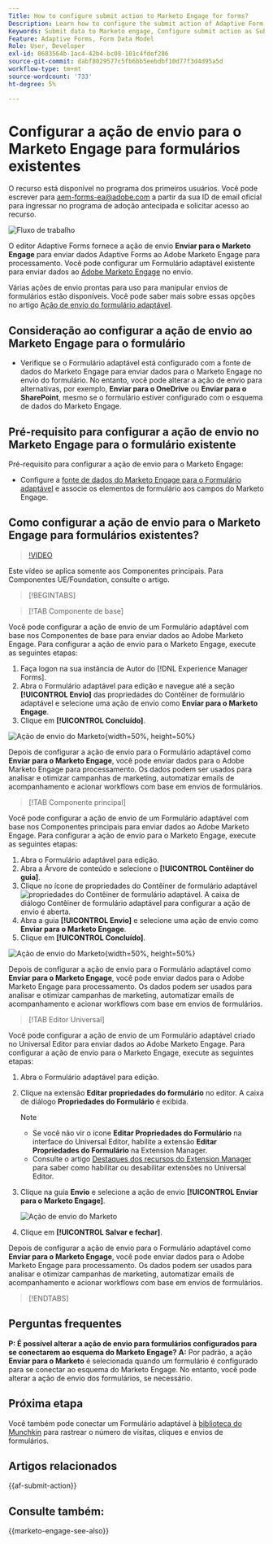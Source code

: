 ```yaml
---
Title: How to configure submit action to Marketo Engage for forms?
Description: Learn how to configure the submit action of Adaptive Form to send data to Marketo Engage.
Keywords: Submit data to Marketo engage, Configure submit action as Submit to Marketo Engage
Feature: Adaptive Forms, Form Data Model
Role: User, Developer
exl-id: 0683564b-1ac4-42b4-bc08-101c4fdef286
source-git-commit: dabf8029577c5fb6bb5eebdbf10d77f3d4d95a5d
workflow-type: tm+mt
source-wordcount: '733'
ht-degree: 5%

---
```


# Configurar a ação de envio para o Marketo Engage para formulários existentes

<span class="preview"> O recurso está disponível no programa dos primeiros usuários. Você pode escrever para aem-forms-ea@adobe.com a partir da sua ID de email oficial para ingressar no programa de adoção antecipada e solicitar acesso ao recurso. </span>

![Fluxo de trabalho](/help/forms/assets/workflow-marketo-3.png)

O editor Adaptive Forms fornece a ação de envio **Enviar para o Marketo Engage** para enviar dados Adaptive Forms ao Adobe Marketo Engage para processamento. Você pode configurar um Formulário adaptável existente para enviar dados ao [Adobe Marketo Engage](https://experienceleague.adobe.com/pt-br/docs/marketo/using/home) no envio.

Várias ações de envio prontas para uso para manipular envios de formulários estão disponíveis. Você pode saber mais sobre essas opções no artigo [Ação de envio do formulário adaptável](/help/forms/configure-submit-actions-core-components.md).

## Consideração ao configurar a ação de envio ao Marketo Engage para o formulário

* Verifique se o Formulário adaptável está configurado com a fonte de dados do Marketo Engage para enviar dados para o Marketo Engage no envio do formulário. No entanto, você pode alterar a ação de envio para alternativas, por exemplo, **Enviar para o OneDrive** ou **Enviar para o SharePoint**, mesmo se o formulário estiver configurado com o esquema de dados do Marketo Engage.

## Pré-requisito para configurar a ação de envio no Marketo Engage para o formulário existente

Pré-requisito para configurar a ação de envio para o Marketo Engage:

* Configure a [fonte de dados do Marketo Engage para o Formulário adaptável](/help/forms/use-marketo-engage-data-source-in-form.md) e associe os elementos de formulário aos campos do Marketo Engage.

## Como configurar a ação de envio para o Marketo Engage para formulários existentes?

>[!VIDEO](https://video.tv.adobe.com/v/3442866/submit-action-marketo-engage-marketo-aem-aem-forms-engage)

<span> Este vídeo se aplica somente aos Componentes principais. Para Componentes UE/Foundation, consulte o artigo.</span>


>[!BEGINTABS]

>[!TAB Componente de base]

Você pode configurar a ação de envio de um Formulário adaptável com base nos Componentes de base para enviar dados ao Adobe Marketo Engage. Para configurar a ação de envio para o Marketo Engage, execute as seguintes etapas:

1. Faça logon na sua instância de Autor do [!DNL Experience Manager Forms].
1. Abra o Formulário adaptável para edição e navegue até a seção **[!UICONTROL Envio]** das propriedades do Contêiner de formulário adaptável e selecione uma ação de envio como **Enviar para o Marketo Engage**.
1. Clique em **[!UICONTROL Concluído]**.

![Ação de envio do Marketo](/help/forms/assets/marketo-engage-submit-action-af.png){width=50%, height=50%}

Depois de configurar a ação de envio para o Formulário adaptável como **Enviar para o Marketo Engage**, você pode enviar dados para o Adobe Marketo Engage para processamento. Os dados podem ser usados para analisar e otimizar campanhas de marketing, automatizar emails de acompanhamento e acionar workflows com base em envios de formulários.

>[!TAB Componente principal]

Você pode configurar a ação de envio de um Formulário adaptável com base nos Componentes principais para enviar dados ao Adobe Marketo Engage. Para configurar a ação de envio para o Marketo Engage, execute as seguintes etapas:

1. Abra o Formulário adaptável para edição.
1. Abra a Árvore de conteúdo e selecione o **[!UICONTROL Contêiner do guia]**.
1. Clique no ícone de propriedades do Contêiner de formulário adaptável ![propriedades do Contêiner de formulário adaptável](/help/forms/assets/configure-icon.svg). A caixa de diálogo Contêiner de formulário adaptável para configurar a ação de envio é aberta.
1. Abra a guia **[!UICONTROL Envio]** e selecione uma ação de envio como **Enviar para o Marketo Engage**.
1. Clique em **[!UICONTROL Concluído]**.

![Ação de envio do Marketo](/help/forms/assets/marketo-engage-submit-action.png){width=50%, height=50%}

Depois de configurar a ação de envio para o Formulário adaptável como **Enviar para o Marketo Engage**, você pode enviar dados para o Adobe Marketo Engage para processamento. Os dados podem ser usados para analisar e otimizar campanhas de marketing, automatizar emails de acompanhamento e acionar workflows com base em envios de formulários.

>[!TAB Editor Universal]

Você pode configurar a ação de envio de um Formulário adaptável criado no Universal Editor para enviar dados ao Adobe Marketo Engage. Para configurar a ação de envio para o Marketo Engage, execute as seguintes etapas:

1. Abra o Formulário adaptável para edição.
1. Clique na extensão **Editar propriedades do formulário** no editor.
A caixa de diálogo **Propriedades do Formulário** é exibida.

   >[!NOTE]
   >
   > * Se você não vir o ícone **Editar Propriedades do Formulário** na interface do Universal Editor, habilite a extensão **Editar Propriedades do Formulário** na Extension Manager.
   > * Consulte o artigo [Destaques dos recursos do Extension Manager](https://developer.adobe.com/uix/docs/extension-manager/feature-highlights/#enablingdisabling-extensions) para saber como habilitar ou desabilitar extensões no Universal Editor.

1. Clique na guia **Envio** e selecione a ação de envio **[!UICONTROL Enviar para o Marketo Engage]**.

   ![Ação de envio do Marketo](/help/forms/assets/marketo-engage-submit-action-ue.png)

1. Clique em **[!UICONTROL Salvar e fechar]**.

Depois de configurar a ação de envio para o Formulário adaptável como **Enviar para o Marketo Engage**, você pode enviar dados para o Adobe Marketo Engage para processamento. Os dados podem ser usados para analisar e otimizar campanhas de marketing, automatizar emails de acompanhamento e acionar workflows com base em envios de formulários.

>[!ENDTABS]

## Perguntas frequentes

**P: É possível alterar a ação de envio para formulários configurados para se conectarem ao esquema do Marketo Engage?**
**A:** Por padrão, a ação **Enviar para o Marketo** é selecionada quando um formulário é configurado para se conectar ao esquema do Marketo Engage. No entanto, você pode alterar a ação de envio dos formulários, se necessário.

## Próxima etapa

Você também pode conectar um Formulário adaptável à [biblioteca do Munchkin](https://experienceleague.adobe.com/pt-br/docs/marketo/using/product-docs/administration/setup/munchkin) para rastrear o número de visitas, cliques e envios de formulários.

## Artigos relacionados

{{af-submit-action}}

## Consulte também:

{{marketo-engage-see-also}}
